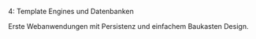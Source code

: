 4: Template Engines und Datenbanken

Erste Webanwendungen mit Persistenz und einfachem Baukasten Design.